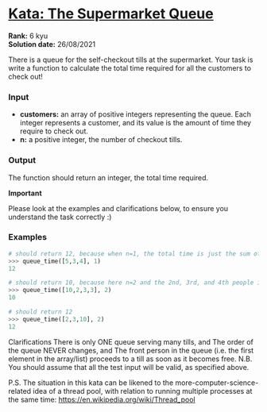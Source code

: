 # [Kata: The Supermarket Queue](https://www.codewars.com/kata/57b06f90e298a7b53d000a86)

**Rank:** 6 kyu  
**Solution date:** 26/08/2021

There is a queue for the self-checkout tills at the supermarket. Your task is write a function to calculate the total
time required for all the customers to check out!

### Input
- **customers:** an array of positive integers representing the queue. Each integer represents a customer, and its value
is the amount of time they require to check out. 
- **n:** a positive integer, the number of checkout tills. 
 
### Output
The function should return an integer, the total time required.

**Important**

Please look at the examples and clarifications below, to ensure you understand the task correctly :)

### Examples
```python
# should return 12, because when n=1, the total time is just the sum of the times
>>> queue_time([5,3,4], 1)  
12

# should return 10, because here n=2 and the 2nd, 3rd, and 4th people in the queue finish before the 1st person has finished.
>>> queue_time([10,2,3,3], 2)  
10

# should return 12
>>> queue_time([2,3,10], 2)
12
```

Clarifications There is only ONE queue serving many tills, and The order of the queue NEVER changes, and The front
person in the queue (i.e. the first element in the array/list) proceeds to a till as soon as it becomes free. N.B. You
should assume that all the test input will be valid, as specified above.

P.S. The situation in this kata can be likened to the more-computer-science-related idea of a thread pool, with relation
to running multiple processes at the same time: https://en.wikipedia.org/wiki/Thread_pool

